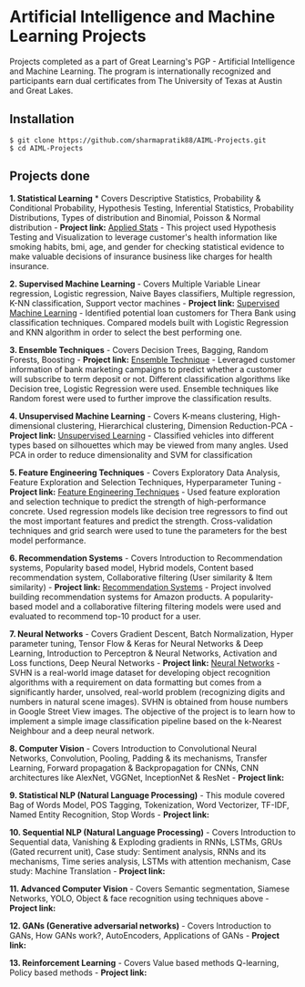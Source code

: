 # Artificial Intelligence and Machine Learning Projects
Projects completed as a part of Great Learning's PGP - Artificial Intelligence and Machine Learning. The program is internationally recognized and participants earn dual certificates from The University of Texas at Austin and Great Lakes.

## Installation
```
$ git clone https://github.com/sharmapratik88/AIML-Projects.git
$ cd AIML-Projects
```

## Projects done
**1. Statistical Learning**
    * Covers Descriptive Statistics, Probability & Conditional Probability, Hypothesis Testing, Inferential Statistics, Probability Distributions, Types of distribution and Binomial, Poisson & Normal distribution
    - **Project link:** [Applied Stats](https://nbviewer.jupyter.org/github/sharmapratik88/AIML-Projects/blob/master/01_Applied%20Stats/Medical%20Cost%20Dataset.ipynb)
        - This project used Hypothesis Testing and Visualization to leverage customer's health information like smoking habits, bmi, age, and gender for checking statistical evidence to make valuable decisions of insurance business like charges for health insurance.
    
**2. Supervised Machine Learning**
    - Covers Multiple Variable Linear regression, Logistic regression, Naive Bayes classifiers, Multiple regression, K-NN classification, Support vector machines
    - **Project link:** [Supervised Machine Learning](https://nbviewer.jupyter.org/github/sharmapratik88/AIML-Projects/blob/master/02_Supervised%20Machine%20Learning/02_Supervised%20Machine%20Learning.ipynb)
        - Identified potential loan customers for Thera Bank using classification techniques. Compared models built with Logistic Regression and KNN algorithm in order to select the best performing one.

**3. Ensemble Techniques**
    - Covers Decision Trees, Bagging, Random Forests, Boosting
    - **Project link:** [Ensemble Technique](https://nbviewer.jupyter.org/github/sharmapratik88/AIML-Projects/blob/master/03_Ensemble%20Techniques/03_Ensemble%20Techniques.ipynb)
        - Leveraged customer information of bank marketing campaigns to predict whether a customer will subscribe to term deposit or not. Different classification algorithms like Decision tree, Logistic Regression were used. Ensemble techniques like Random forest were used to further improve the classification results.

**4. Unsupervised Machine Learning**
    - Covers K-means clustering, High-dimensional clustering, Hierarchical clustering, Dimension Reduction-PCA
    - **Project link:** [Unsupervised Learning](https://nbviewer.jupyter.org/github/sharmapratik88/AIML-Projects/blob/master/04_Unsupervised%20Learning/04_Unsupervised%20Learning.ipynb)
        - Classified vehicles into different types based on silhouettes which may be viewed from many angles. Used PCA in order to reduce dimensionality and SVM for classification

**5. Feature Engineering Techniques**
    - Covers Exploratory Data Analysis, Feature Exploration and Selection Techniques, Hyperparameter Tuning
    - **Project link:** [Feature Engineering Techniques](https://nbviewer.jupyter.org/github/sharmapratik88/AIML-Projects/blob/master/05_Feature%20Engineering%20Techniques/05_Feature_Engineering_Techniques.ipynb)
        - Used feature exploration and selection technique to predict the strength of high-performance concrete. Used regression models like decision tree regressors to find out the most important features and predict the strength. Cross-validation techniques and grid search were used to tune the parameters for the best model performance.
    
**6. Recommendation Systems**
    - Covers Introduction to Recommendation systems, Popularity based model, Hybrid models, Content based recommendation system, Collaborative filtering (User similarity & Item similarity)
    - **Project link:** [Recommendation Systems](https://nbviewer.jupyter.org/github/sharmapratik88/AIML-Projects/blob/master/06_Recommendation%20Systems/06_Recommendation_System_Pratik.ipynb)
        - Project involved building recommendation systems for Amazon products. A popularity-based model and a collaborative filtering filtering models were used and evaluated to recommend top-10 product for a user.
    
**7. Neural Networks**
    - Covers Gradient Descent, Batch Normalization, Hyper parameter tuning, Tensor Flow & Keras for Neural Networks & Deep Learning, Introduction to Perceptron & Neural Networks, Activation and Loss functions, Deep Neural Networks
    - **Project link:** [Neural Networks](https://nbviewer.jupyter.org/github/sharmapratik88/AIML-Projects/blob/master/07_Neural%20Networks/07_Neural_Network.ipynb)
        - SVHN is a real-world image dataset for developing object recognition algorithms with a requirement on data formatting but comes from a significantly harder, unsolved, real-world problem (recognizing digits and numbers in natural scene images). SVHN is obtained from house numbers in Google Street View images. The objective of the project is to learn how to implement a simple image classification pipeline based on the k-Nearest Neighbour and a deep neural network.

**8. Computer Vision**
    - Covers Introduction to Convolutional Neural Networks, Convolution, Pooling, Padding & its mechanisms, Transfer Learning, Forward propagation & Backpropagation for CNNs, CNN architectures like AlexNet, VGGNet, InceptionNet & ResNet
    - **Project link:**
    
**9. Statistical NLP (Natural Language Processing)**
    - This module covered Bag of Words Model, POS Tagging, Tokenization, Word Vectorizer, TF-IDF, Named Entity Recognition, Stop Words
    - **Project link:**
    
**10. Sequential NLP (Natural Language Processing)**
    - Covers Introduction to Sequential data, Vanishing & Exploding gradients in RNNs, LSTMs, GRUs (Gated recurrent unit), Case study: Sentiment analysis, RNNs and its mechanisms, Time series analysis, LSTMs with attention mechanism, Case study: Machine Translation
    - **Project link:**
    
**11. Advanced Computer Vision**
    - Covers Semantic segmentation, Siamese Networks, YOLO, Object & face recognition using techniques above
    - **Project link:**
    
**12. GANs (Generative adversarial networks)**
    - Covers Introduction to GANs, How GANs work?, AutoEncoders, Applications of GANs
    - **Project link:**
    
**13. Reinforcement Learning**
    - Covers Value based methods Q-learning, Policy based methods
    - **Project link:**
